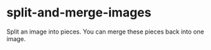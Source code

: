# split-and-merge-images
 Split an image into pieces. You can merge these pieces back into one image.
